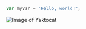 ``` javascript
var myVar = "Hello, world!";
```
![Image of Yaktocat](https://octodex.github.com/images/yaktocat.png)
